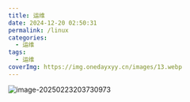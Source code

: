 ```yaml
---
title: 运维
date: 2024-12-20 02:50:31
permalink: /linux
categories:
  - 运维
tags:
  - 运维
coverImg: https://img.onedayxyy.cn/images/13.webp
---
```




![image-20250223203730973](https://img.onedayxyy.cn/images/image-20250223203730973.png)